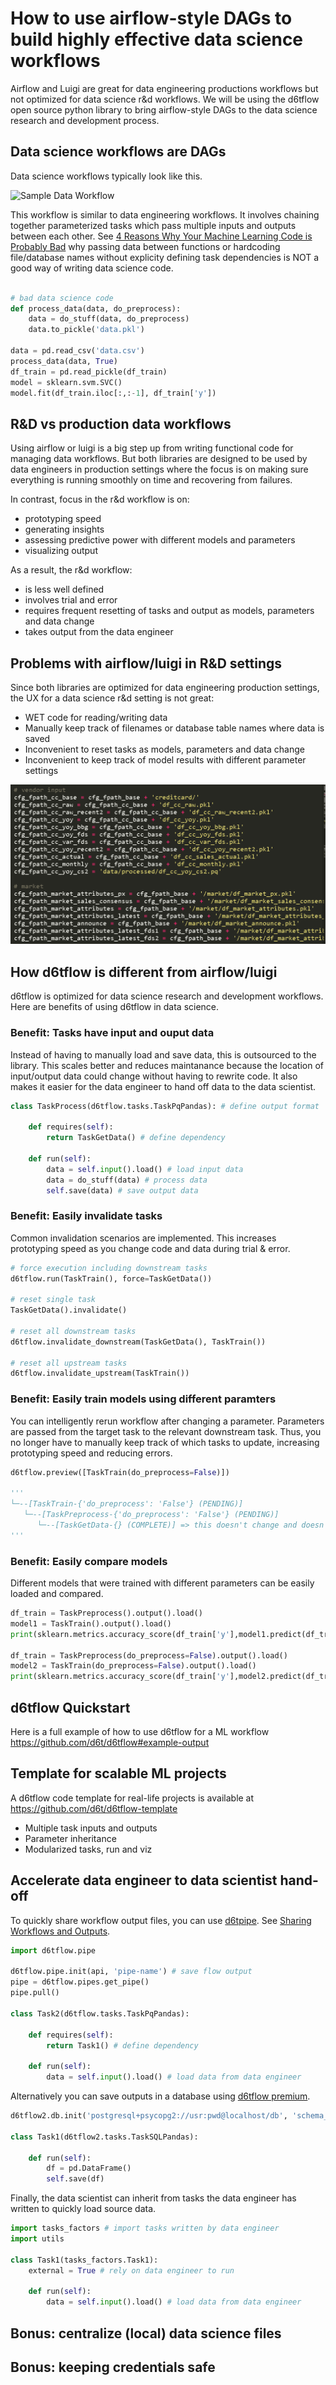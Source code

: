 # How to use airflow-style DAGs to build highly effective data science workflows

Airflow and Luigi are great for data engineering productions workflows but not optimized for data science r&d workflows. We will be using the d6tflow open source python library to bring airflow-style DAGs to the data science research and development process.

## Data science workflows are DAGs

Data science workflows typically look like this.

![Sample Data Workflow](https://github.com/d6t/d6tflow/blob/master/docs/d6tflow-docs-graph.png?raw=true "Sample Data Workflow")

This workflow is similar to data engineering workflows. It involves chaining together parameterized tasks which pass multiple inputs and outputs between each other. See [4 Reasons Why Your Machine Learning Code is Probably Bad](https://github.com/d6t/d6t-python/blob/master/blogs/reasons-why-bad-ml-code.rst) why passing data between functions or hardcoding file/database names without explicity defining task dependencies is NOT a good way of writing data science code.

```python

# bad data science code
def process_data(data, do_preprocess):
    data = do_stuff(data, do_preprocess)
    data.to_pickle('data.pkl')

data = pd.read_csv('data.csv')
process_data(data, True)
df_train = pd.read_pickle(df_train)
model = sklearn.svm.SVC()
model.fit(df_train.iloc[:,:-1], df_train['y'])

```

## R&D vs production data workflows

Using airflow or luigi is a big step up from writing functional code for managing data workflows. But both libraries are designed to be used by data engineers in production settings where the focus is on making sure everything is running smoothly on time and recovering from failures. 

In contrast, focus in the r&d workflow is on:  
* prototyping speed
* generating insights
* assessing predictive power with different models and parameters
* visualizing output

As a result, the r&d workflow:  
* is less well defined
* involves trial and error
* requires frequent resetting of tasks and output as models, parameters and data change
* takes output from the data engineer

## Problems with airflow/luigi in R&D settings

Since both libraries are optimized for data engineering production settings, the UX for a data science r&d setting is not great:  

* WET code for reading/writing data
* Manually keep track of filenames or database table names where data is saved
* Inconvenient to reset tasks as models, parameters and data change
* Inconvenient to keep track of model results with different parameter settings

![Filenames nightmare](images/d6tflow-filenames.png?raw=true "Filenames nightmare")

## How d6tflow is different from airflow/luigi

d6tflow is optimized for data science research and development workflows. Here are benefits of using d6tflow in data science.

### Benefit: Tasks have input and ouput data

Instead of having to manually load and save data, this is outsourced to the library. This scales better and reduces maintanance because the location of input/output data could change without having to rewrite code. It also makes it easier for the data engineer to hand off data to the data scientist.

```python
class TaskProcess(d6tflow.tasks.TaskPqPandas): # define output format

    def requires(self):
        return TaskGetData() # define dependency

    def run(self):
        data = self.input().load() # load input data
        data = do_stuff(data) # process data
        self.save(data) # save output data
```

### Benefit: Easily invalidate tasks

Common invalidation scenarios are implemented. This increases prototyping speed as you change code and data during trial & error.

```python
# force execution including downstream tasks
d6tflow.run(TaskTrain(), force=TaskGetData())

# reset single task
TaskGetData().invalidate()

# reset all downstream tasks
d6tflow.invalidate_downstream(TaskGetData(), TaskTrain())

# reset all upstream tasks
d6tflow.invalidate_upstream(TaskTrain())

```

### Benefit: Easily train models using different paramters

You can intelligently rerun workflow after changing a parameter. Parameters are passed from the target task to the relevant downstream task. Thus, you no longer have to manually keep track of which tasks to update, increasing prototyping speed and reducing errors.

```python
d6tflow.preview([TaskTrain(do_preprocess=False)])

'''
└─--[TaskTrain-{'do_preprocess': 'False'} (PENDING)]
   └─--[TaskPreprocess-{'do_preprocess': 'False'} (PENDING)]
      └─--[TaskGetData-{} (COMPLETE)] => this doesn't change and doesn't need to rerun
'''
```

### Benefit: Easily compare models

Different models that were trained with different parameters can be easily loaded and compared. 

```python
df_train = TaskPreprocess().output().load()
model1 = TaskTrain().output().load()
print(sklearn.metrics.accuracy_score(df_train['y'],model1.predict(df_train.iloc[:,:-1])))

df_train = TaskPreprocess(do_preprocess=False).output().load()
model2 = TaskTrain(do_preprocess=False).output().load()
print(sklearn.metrics.accuracy_score(df_train['y'],model2.predict(df_train.iloc[:,:-1])))

```

## d6tflow Quickstart

Here is a full example of how to use d6tflow for a ML workflow
https://github.com/d6t/d6tflow#example-output

## Template for scalable ML projects

A d6tflow code template for real-life projects is available at 
https://github.com/d6t/d6tflow-template

* Multiple task inputs and outputs
* Parameter inheritance
* Modularized tasks, run and viz


## Accelerate data engineer to data scientist hand-off

To quickly share workflow output files, you can use [d6tpipe](https://github.com/d6t/d6tpipe). See [Sharing Workflows and Outputs](https://d6tflow.readthedocs.io/en/latest/collaborate.html).

```python
import d6tflow.pipe

d6tflow.pipe.init(api, 'pipe-name') # save flow output 
pipe = d6tflow.pipes.get_pipe()
pipe.pull()

class Task2(d6tflow.tasks.TaskPqPandas):

    def requires(self):
        return Task1() # define dependency

    def run(self):
        data = self.input().load() # load data from data engineer

```

Alternatively you can save outputs in a database using [d6tflow premium](https://pipe.databolt.tech/gui/request-premium/).

```python
d6tflow2.db.init('postgresql+psycopg2://usr:pwd@localhost/db', 'schema_name')

class Task1(d6tflow2.tasks.TaskSQLPandas):

    def run(self):
        df = pd.DataFrame()
        self.save(df)


```

Finally, the data scientist can inherit from tasks the data engineer has written to quickly load source data.

```python
import tasks_factors # import tasks written by data engineer
import utils

class Task1(tasks_factors.Task1):
    external = True # rely on data engineer to run

    def run(self):
        data = self.input().load() # load data from data engineer
```

## Bonus: centralize (local) data science files

## Bonus: keeping credentials safe
